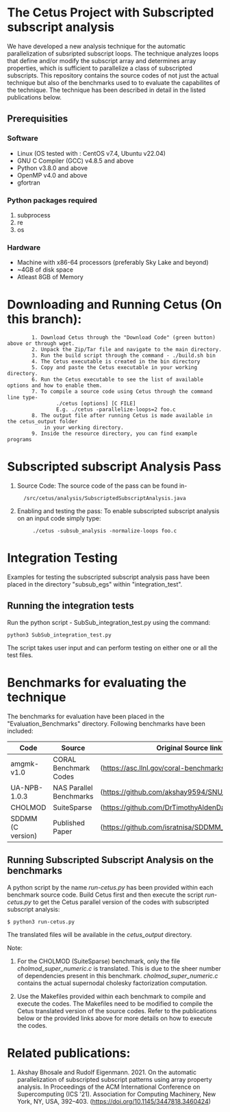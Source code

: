 # The Cetus Project with Subscripted subscript analysis

We have developed a new analysis technique for the automatic parallelization of subsripted
subscript loops. The technique analyzes loops that define and/or modify the subscript array
and determines array properties, which is sufficient to parallelize a class of subscripted
subscripts. This repository contains the source codes of not just the actual technique but 
also of the benchmarks used to to evaluate the capabilites of the technique. The
technique has been described in detail in the listed publications below.

## Prerequisities
### Software
 - Linux (OS tested with : CentOS v7.4, Ubuntu v22.04)
 - GNU C Compiler (GCC) v4.8.5 and above
 - Python v3.8.0 and above
 - OpenMP v4.0 and above
 - gfortran

### Python packages required

1. subprocess
2. re
3. os

### Hardware
 - Machine with x86-64 processors (preferably Sky Lake and beyond)
 - ~4GB of disk space
 - Atleast 8GB of Memory

# Downloading and Running Cetus (On this branch):
```
        1. Download Cetus through the "Download Code" (green button) above or through wget.
        2. Unpack the Zip/Tar file and navigate to the main directory.
        3. Run the build script through the command - ./build.sh bin
        4. The Cetus executable is created in the bin directory
        5. Copy and paste the Cetus executable in your working directory.
        6. Run the Cetus executable to see the list of available options and how to enable them.
        7. To compile a source code using Cetus through the command line type-
                ./cetus [options] [C FILE]
                E.g. ./cetus -parallelize-loops=2 foo.c
        8. The output file after running Cetus is made available in the cetus_output folder
            in your working directory.
        9. Inside the resource directory, you can find example programs
```

       
# Subscripted subscript Analysis Pass
1. Source Code:
    The source code of the pass can be found in-
    ```
      /src/cetus/analysis/SubscriptedSubscriptAnalysis.java
    ```
2. Enabling and testing the pass:
    To enable subscripted subscript analysis on an input code simply type:
    ```
         ./cetus -subsub_analysis -normalize-loops foo.c
     ```

# Integration Testing
Examples for testing the subscripted subscript analysis pass have been placed in the
directory "subsub_egs" within "integration_test".

## Running the integration tests
   Run the python script - SubSub_integration_test.py using the command:
   ```
   python3 SubSub_integration_test.py
   ```
   The script takes user input and can perform testing on either one or all the test files.

# Benchmarks for evaluating the technique
  The benchmarks for evaluation have been placed in the "Evaluation_Benchmarks" directory.
  Following benchmarks have been included:
  
| Code  | Source | Original Source link | 
| ------------- | ------------- | ------------- |
| amgmk-v1.0  | CORAL Benchmark Codes | (https://asc.llnl.gov/coral-benchmarks)
| UA-NPB-1.0.3 | NAS Parallel Benchmarks | (https://github.com/akshay9594/SNU_NPB-1.0.3)  
| CHOLMOD | SuiteSparse | (https://github.com/DrTimothyAldenDavis/SuiteSparse)
| SDDMM (C version) | Published Paper | (https://github.com/isratnisa/SDDMM_GPU)

## Running Subscripted Subscript Analysis on the benchmarks

A python script by the name *run-cetus.py* has been provided within each benchmark source
code. Build Cetus first and then execute the script *run-cetus.py* to get the Cetus
parallel version of the codes with subscripted subscript analysis:

  ```
  $ python3 run-cetus.py
  ```
  The translated files will be available in the *cetus_output* directory.

Note:
1. For the CHOLMOD (SuiteSparse) benchmark, only the file *cholmod_super_numeric.c*
is translated. This is due to the sheer number of dependencies present in this benchmark.
*cholmod_super_numeric.c* contains the actual supernodal cholesky factorization computation.

2. Use the Makefiles provided within each benchmark to compile and execute the codes. The
Makefiles need to be modified to compile the Cetus translated version of the source codes.
Refer to the publications below or the provided links above for more details on how to 
execute the codes.

# Related publications:
1. Akshay Bhosale and Rudolf Eigenmann. 2021. On the automatic parallelization of subscripted 
   subscript patterns using array property analysis. In Proceedings of the ACM International 
   Conference on Supercomputing (ICS '21). Association for Computing Machinery, New York, NY, 
   USA, 392–403. (https://doi.org/10.1145/3447818.3460424)


    
  
            
